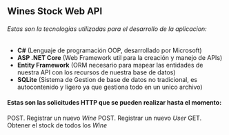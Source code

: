 ## Wines Stock Web API
 
###### Estas son la tecnologias utilizadas para el desarrollo de la aplicacion:
- **C#** (Lenguaje de programación OOP, desarrollado por Microsoft)
- **ASP .NET Core** (Web Framework util para la creación y manejo de APIs)
- **Entity Framework** (ORM necesario para mapear las  entidades de nuestra API con los recursos de nuestra base de datos)
- **SQLite** (Sistema de Gestion de base de datos no tradicional, es autocontenido y ligero ya que gestiona todo en un unico archivo)

#### Estas son las solicitudes HTTP que se pueden realizar hasta el momento:
POST. Registrar un nuevo *Wine*
POST. Registrar un nuevo *User*
GET. Obtener el stock de todos los *Wine*
